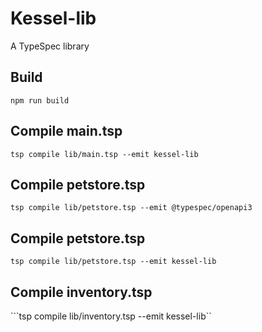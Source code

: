 # Kessel-lib
A TypeSpec library

## Build

```npm run build```

## Compile main.tsp
```tsp compile lib/main.tsp --emit kessel-lib```

## Compile petstore.tsp
```tsp compile lib/petstore.tsp --emit @typespec/openapi3```

## Compile petstore.tsp
```tsp compile lib/petstore.tsp --emit kessel-lib```

## Compile inventory.tsp
```tsp compile lib/inventory.tsp --emit kessel-lib``